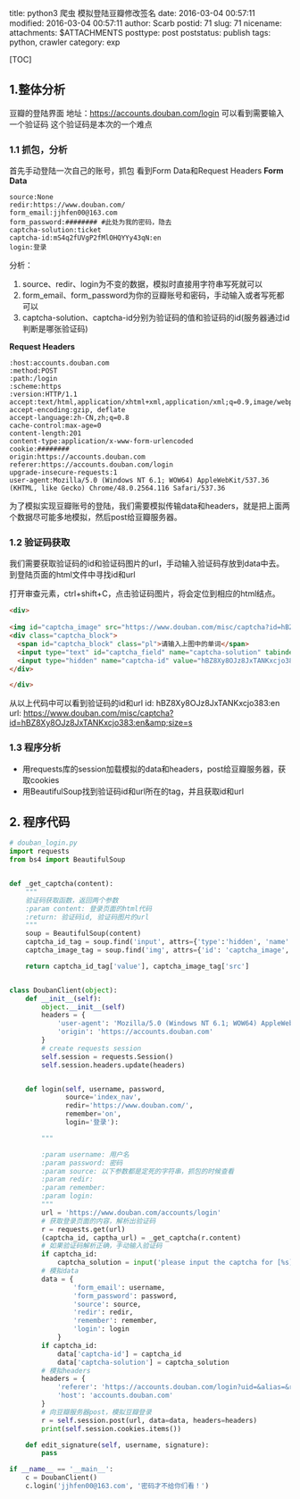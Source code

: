 title: python3 爬虫 模拟登陆豆瓣修改签名
date: 2016-03-04 00:57:11
modified: 2016-03-04 00:57:11
author: Scarb
postid: 71
slug: 71
nicename: 
attachments: $ATTACHMENTS
posttype: post
poststatus: publish
tags: python, crawler
category: exp

[TOC]

## 1.整体分析
豆瓣的登陆界面
地址：https://accounts.douban.com/login
可以看到需要输入一个验证码
这个验证码是本次的一个难点
### 1.1 抓包，分析
首先手动登陆一次自己的账号，抓包
看到Form Data和Request Headers
**Form Data**
```http
source:None
redir:https://www.douban.com/
form_email:jjhfen00@163.com
form_password:######## #此处为我的密码，隐去
captcha-solution:ticket
captcha-id:mS4q2fUVgP2fMlOHQYYy43qN:en
login:登录
```
分析：

 1. source、redir、login为不变的数据，模拟时直接用字符串写死就可以
 2. form_email、form_password为你的豆瓣账号和密码，手动输入或者写死都可以
 3. captcha-solution、captcha-id分别为验证码的值和验证码的id(服务器通过id判断是哪张验证码)

**Request Headers**
```http
:host:accounts.douban.com
:method:POST
:path:/login
:scheme:https
:version:HTTP/1.1
accept:text/html,application/xhtml+xml,application/xml;q=0.9,image/webp,*/*;q=0.8
accept-encoding:gzip, deflate
accept-language:zh-CN,zh;q=0.8
cache-control:max-age=0
content-length:201
content-type:application/x-www-form-urlencoded
cookie:########
origin:https://accounts.douban.com
referer:https://accounts.douban.com/login
upgrade-insecure-requests:1
user-agent:Mozilla/5.0 (Windows NT 6.1; WOW64) AppleWebKit/537.36 (KHTML, like Gecko) Chrome/48.0.2564.116 Safari/537.36
```
为了模拟实现豆瓣账号的登陆，我们需要模拟传输data和headers，就是把上面两个数据尽可能多地模拟，然后post给豆瓣服务器。
### 1.2 验证码获取
我们需要获取验证码的id和验证码图片的url，手动输入验证码存放到data中去。
到登陆页面的html文件中寻找id和url

打开审查元素，ctrl+shift+C，点击验证码图片，将会定位到相应的html结点。
```html
<div>
          
<img id="captcha_image" src="https://www.douban.com/misc/captcha?id=hBZ8Xy8OJz8JxTANKxcjo383:en&amp;size=s" alt="captcha" class="captcha_image">
<div class="captcha_block">
  <span id="captcha_block" class="pl">请输入上图中的单词</span>
  <input type="text" id="captcha_field" name="captcha-solution" tabindex="3" placeholder="验证码">
  <input type="hidden" name="captcha-id" value="hBZ8Xy8OJz8JxTANKxcjo383:en">
</div>

</div>
```
从以上代码中可以看到验证码的id和url
id: hBZ8Xy8OJz8JxTANKxcjo383:en
url: https://www.douban.com/misc/captcha?id=hBZ8Xy8OJz8JxTANKxcjo383:en&amp;size=s

### 1.3 程序分析
 - 用requests库的session加载模拟的data和headers，post给豆瓣服务器，获取cookies
 - 用BeautifulSoup找到验证码id和url所在的tag，并且获取id和url

## 2. 程序代码
```python
# douban_login.py
import requests
from bs4 import BeautifulSoup


def _get_captcha(content):
    """
    验证码获取函数，返回两个参数
    :param content: 登录页面的html代码
    :return: 验证码id, 验证码图片的url
    """
    soup = BeautifulSoup(content)
    captcha_id_tag = soup.find('input', attrs={'type':'hidden', 'name': 'captcha-id'})
    captcha_image_tag = soup.find('img', attrs={'id': 'captcha_image', 'alt': 'captcha', 'class': 'captcha_image'})

    return captcha_id_tag['value'], captcha_image_tag['src']


class DoubanClient(object):
    def __init__(self):
        object.__init__(self)
        headers = {
            'user-agent': 'Mozilla/5.0 (Windows NT 6.1; WOW64) AppleWebKit/537.36 (KHTML, like Gecko) Chrome/48.0.2564.116 Safari/537.36',
            'origin': 'https://accounts.douban.com'
        }
        # create requests session
        self.session = requests.Session()
        self.session.headers.update(headers)


    def login(self, username, password,
              source='index_nav',
              redir='https://www.douban.com/',
              remember='on',
              login='登录'):

        """

        :param username: 用户名
        :param password: 密码
        :param source: 以下参数都是定死的字符串，抓包的时候查看
        :param redir:
        :param remember:
        :param login:
        """
        url = 'https://www.douban.com/accounts/login'
        # 获取登录页面的内容，解析出验证码
        r = requests.get(url)
        (captcha_id, captha_url) = _get_captcha(r.content)
        # 如果验证码解析正确，手动输入验证码
        if captcha_id:
            captcha_solution = input('please input the captcha for [%s]: ' % captha_url)
        # 模拟data
        data = {
                'form_email': username,
                'form_password': password,
                'source': source,
                'redir': redir,
                'remember': remember,
                'login': login
            }
        if captcha_id:
            data['captcha-id'] = captcha_id
            data['captcha-solution'] = captcha_solution
        # 模拟headers
        headers = {
            'referer': 'https://accounts.douban.com/login?uid=&alias=&redir=https%3A%2F%2Fwww.douban.com%2F&source=index_nav&error=1001',
            'host': 'accounts.douban.com'
        }
        # 向豆瓣服务器post，模拟豆瓣登录
        r = self.session.post(url, data=data, headers=headers)
        print(self.session.cookies.items())

    def edit_signature(self, username, signature):
        pass

if __name__ == '__main__':
    c = DoubanClient()
    c.login('jjhfen00@163.com', '密码才不给你们看！')

```